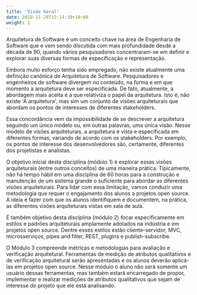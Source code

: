 ```yaml
---
title: 'Visão Geral'
date: 2018-11-28T15:14:39+10:00
weight: 1
---
```


Arquitetura de Software é um conceito chave na área de Engenharia de Software que e vem sendo discutida com mais profundidade desde a década de 90, quando vários pesquisadores concentraram-se em definir e explorar suas diversas formas de especificação e representação. 

Embora muito esforço tenha sido empregado, não existe atualmente uma definição canônica de Arquitetura de Software. Pesquisadores e engenheiros de software divergem no conteúdo, na forma e em que momento a arquitetura deve ser especificada. De fato, atualmente, a abordagem mais aceita é a que relativiza o papel da arquitetura. Isto é, não existe 'A arquitetura', mas sim um conjunto de visões arquiteturais que abordam os pontos de interesses de diferentes stakeholders. 

Essa concordância vem da impossibilidade de se descrever a arquitetura seguindo um único modelo ou, em outras palavras, uma única visão. Nesse modelo de visões arquiteturais, a arquitetura é vista e especificada em diferentes formas, variando de acordo com os stakeholders. Por exemplo, os pontos de interesse dos desenvolvedores são, certamente, diferentes dos projetistas e analistas. 

O objetivo inicial desta disciplina (módulo 1) é explorar essas visões arquiteturais (entre outros conceitos) de uma maneira prática. Tipicamente, não há tempo hábil em uma disciplina de 60 horas para a construção e manutenção de um sistema grande o suficiente para abordar as diferentes visões arquiteturais. Para lidar com essa limitação, vamos conduzir uma metodologia que requer o engajamento dos alunos a projetos open source. A ideia é fazer com que os alunos identifiquem e documentem, na prática, as diferentes visões arquiteturais vistas em sala de aula.

É também objetivo desta disciplina (módulo 2) focar especificamente em estilos e padrões arquiteturais amplamente adotados na indústria e em projetos open source. Dentre esses estilos estão cliente-servidor, MVC, microsserviços, pipes and filter, REST, plugins e publish-subscribe.

O Módulo 3 compreende métricas e metodologias para avaliação e verificação arquitetural. Ferramentas de medição de atributos qualitativos e de verificação arquitetural serão apresentadas e os alunos deverão aplicá-las em projetos open source. Nesse módulo o aluno não será somente um usuário dessas ferramentas, mas também estará encarregado de propor, implementar e realizar medições de atributos qualitativos que sejam de interesse do projeto que ele está analisando.
